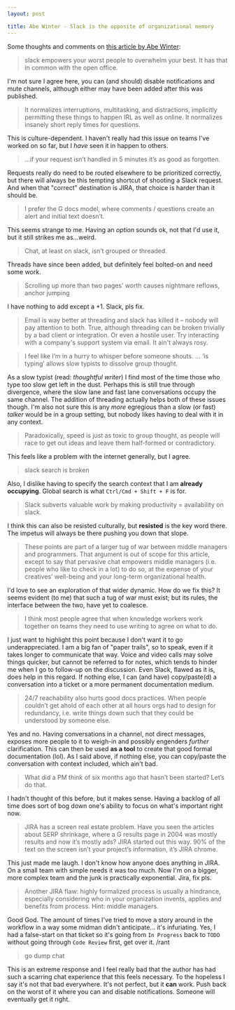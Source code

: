 ```yaml
---
layout: post

title: Abe Winter - Slack is the opposite of organizational memory
---
```


Some thoughts and comments on [this article by Abe Winter](https://abe-winter.github.io/plea's/help/2018/02/11/slack.html):

> slack empowers your worst people to overwhelm your best. It has that in common with the open office.

I'm not sure I agree here, you can (and should) disable notifications and mute channels, although either may have been added after this was published.

> It normalizes interruptions, multitasking, and distractions, implicitly permitting these things to happen IRL as well as online. It normalizes insanely short reply times for questions.

This is culture-dependent. I haven't really had this issue on teams I've worked on so far, but I *have* seen it in happen to others.

> ...if your request isn’t handled in 5 minutes it’s as good as forgotten.

Requests really do need to be routed elsewhere to be prioritized correctly, but there will always be this tempting shortcut of shooting a Slack request. And when that "correct" destination is JIRA, that choice is harder than it should be.

> I prefer the G docs model, where comments / questions create an alert and initial text doesn’t.

This seems strange to me. Having an *option* sounds ok, not that I'd use it, but it still strikes me as...weird.

> Chat, at least on slack, isn’t grouped or threaded.

Threads have since been added, but definitely feel bolted-on and need some work.

> Scrolling up more than two pages’ worth causes nightmare reflows, anchor jumping

I have nothing to add except a +1. Slack, pls fix.

> Email is way better at threading and slack has killed it – nobody will pay attention to both.
True, although threading can be broken trivially by a bad client or integration. Or even a hostile user. Try interacting with a company's support system via email. It ain't always rosy.

> I feel like I’m in a hurry to whisper before someone shouts.
> ...
> ‘is typing’ allows slow typists to dissolve group thought.

As a slow typist (read: *thoughtful writer*) I find most of the time those who type too slow get left in the dust. Perhaps this is still true through divergence, where the slow lane and fast lane conversations occupy the same channel. The addition of threading actually helps both of these issues though. I'm also not sure this is any *more* egregious than a slow (or fast) *talker* would be in a group setting, but nobody likes having to deal with it in any context.

> Paradoxically, speed is just as toxic to group thought, as people will race to get out ideas and leave them half-formed or contradictory.

This feels like a problem with the internet generally, but I agree.

> slack search is broken

Also, I dislike having to specify the search context that I am **already occupying**. Global search is what `Ctrl/Cmd + Shift + F` is for.

> Slack subverts valuable work by making productivity = availability on slack.

I think this can also be resisted culturally, but **resisted** is the key word there. The impetus will always be there pushing you down that slope.

> These points are part of a larger tug of war between middle managers and programmers. That argument is out of scope for this article, except to say that pervasive chat empowers middle managers (i.e. people who like to check in a lot) to do so, at the expense of your creatives’ well-being and your long-term organizational health.

I'd love to see an exploration of that wider dynamic. How do we fix this? It seems evident (to me) that such a tug of war must exist; but its rules, the interface between the two, have yet to coalesce.

> I think most people agree that when knowledge workers work together on teams they need to use writing to agree on what to do.

I just want to highlight this point because I don't want it to go underappreciated. I am a big fan of "paper trails", so to speak, even if it takes longer to communicate that way. Voice and video calls may solve things quicker, but cannot be referred to for notes, which tends to hinder me when I go to follow-up on the discussion. Even Slack, flawed as it is, does help in this regard. If nothing else, I can (and have) copy/paste(d) a conversation into a ticket or a more permanent documentation medium.

> 24/7 reachability also hurts good docs practices. When people couldn’t get ahold of each other at all hours orgs had to design for redundancy, i.e. write things down such that they could be understood by someone else.

Yes and no. Having conversations in a channel, not direct messages, exposes more people to it to weigh-in and possibly engenders *further* clarification. This can then be used **as a tool** to create that good formal documentation (lol). As I said above, if nothing else, you can copy/paste the conversation with context included, which ain't bad.

> What did a PM think of six months ago that hasn’t been started? Let’s do that.

I hadn't thought of this before, but it makes sense. Having a backlog of all time does sort of bog down one's ability to focus on what's important right now.

> JIRA has a screen real estate problem. Have you seen the articles about SERP shrinkage, where a G results page in 2004 was mostly results and now it’s mostly ads? JIRA started out this way. 90% of the text on the screen isn’t your project’s information, it’s JIRA chrome.

This just made me laugh. I don't know how anyone does anything in JIRA. On a small team with simple needs it was too much. Now I'm on a bigger, more complex team and the junk is practically exponential. Jira, fix pls.

> Another JIRA flaw: highly formalized process is usually a hindrance, especially considering who in your organization invents, applies and benefits from process. Hint: middle managers.

Good God. The amount of times I've tried to move a story around in the workflow in a way some midman didn't anticipate... it's infuriating. Yes, I had a false-start on that ticket so it's going from `In Progress` back to `TODO` without going through `Code Review` first, get over it. /rant

> go dump chat

This is an extreme response and I feel really bad that the author has had such a scarring chat experience that this feels necessary. To the hopeless I say it's not that bad everywhere. It's not perfect, but it **can** work. Push back on the worst of it where you can and disable notifications. Someone will eventually get it right.
